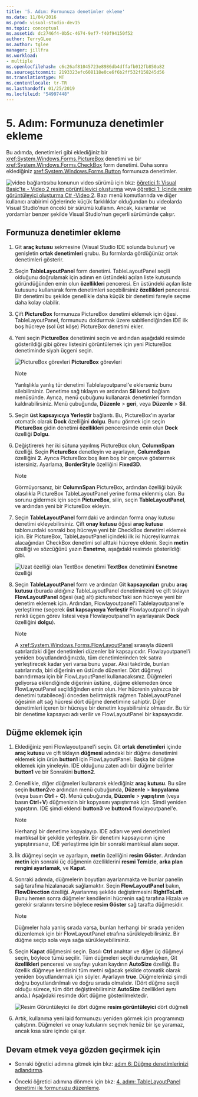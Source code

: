 ```yaml
---
title: '5. Adım: Formunuza denetimler ekleme'
ms.date: 11/04/2016
ms.prod: visual-studio-dev15
ms.topic: conceptual
ms.assetid: dc2746f4-0b5c-4674-9ef7-f40f94150f52
author: TerryGLee
ms.author: tglee
manager: jillfra
ms.workload:
- multiple
ms.openlocfilehash: c6c26af81045723e8986db4dffafb012fb850a82
ms.sourcegitcommit: 2193323efc608118e0ce6f6b2ff532f158245d56
ms.translationtype: MT
ms.contentlocale: tr-TR
ms.lasthandoff: 01/25/2019
ms.locfileid: "54997448"
---
```

# <a name="step-5-add-controls-to-your-form"></a>5. Adım: Formunuza denetimler ekleme
Bu adımda, denetimleri gibi eklediğiniz bir <xref:System.Windows.Forms.PictureBox> denetimi ve bir <xref:System.Windows.Forms.CheckBox> form denetimi. Daha sonra eklediğiniz <xref:System.Windows.Forms.Button> formunuza denetimler.

 ![video bağlantısı](../data-tools/media/playvideo.gif)bu konunun video sürümü için bkz: [öğretici 1: Visual Basic'te - Video 2 resim görüntüleyici oluşturma](http://go.microsoft.com/fwlink/?LinkId=205211) veya [öğretici 1: İçinde resim görüntüleyici oluşturma C# -Video 2](http://go.microsoft.com/fwlink/?LinkId=205200). Bazı menü komutlarında ve diğer kullanıcı arabirimi öğelerinde küçük farklılıklar olduğundan bu videolarda Visual Studio'nun önceki bir sürümü kullanın. Ancak, kavramlar ve yordamlar benzer şekilde Visual Studio'nun geçerli sürümünde çalışır.

## <a name="to-add-controls-to-your-form"></a>Formunuza denetimler ekleme

1.  Git **araç kutusu** sekmesine (Visual Studio IDE solunda bulunur) ve genişletin **ortak denetimleri** grubu. Bu formlarda gördüğünüz ortak denetimleri gösterir.

2.  Seçin **TableLayoutPanel** form denetimi. TableLayoutPanel seçili olduğunu doğrulamak için adının en üstündeki açılan liste kutusunda göründüğünden emin olun **özellikleri** penceresi. En üstündeki açılan liste kutusunu kullanarak form denetimleri seçebilirsiniz **özellikleri** penceresi. Bir denetimi bu şekilde genellikle daha küçük bir denetimi fareyle seçme daha kolay olabilir.

3.  Çift **PictureBox** formunuza PictureBox denetimi eklemek için öğesi. TableLayoutPanel, formunuzu doldurmak üzere sabitlendiğinden IDE ilk boş hücreye (sol üst köşe) PictureBox denetimi ekler.

4.  Yeni seçin **PictureBox** denetimini seçin ve ardından aşağıdaki resimde gösterildiği gibi görev listesini görüntülemek için yeni PictureBox denetiminde siyah üçgeni seçin.

     ![PictureBox görevleri](../ide/media/express_pictureboxtasks.png)
**PictureBox** görevleri

    > [!NOTE]
    >  Yanlışlıkla yanlış tür denetimi Tablelayoutpanel'e eklerseniz bunu silebilirsiniz. Denetime sağ tıklayın ve ardından **Sil** kendi bağlam menüsünde. Ayrıca, menü çubuğunu kullanarak denetimleri formdan kaldırabilirsiniz. Menü çubuğunda, **Düzenle** > **geri**, veya **Düzenle** > **Sil**.

5.  Seçin **üst kapsayıcıya Yerleştir** bağlantı. Bu, PictureBox'ın ayarlar otomatik olarak **Dock** özelliğini **dolgu**. Bunu görmek için seçin **PictureBox** gidin denetimi **özellikleri** penceresinde emin olun **Dock** özelliği **Dolgu**.

6.  Değiştirerek her iki sütuna yayılmış PictureBox olun, **ColumnSpan** özelliği. Seçin **PictureBox** denetleyin ve ayarlayın, **ColumnSpan** özelliğini **2**. Ayrıca PictureBox boş iken boş bir çerçeve göstermek istersiniz. Ayarlama, **BorderStyle** özelliğini **Fixed3D**.

    > [!NOTE]
    >  Görmüyorsanız, bir **ColumnSpan** PictureBox, ardından özelliği büyük olasılıkla PictureBox TableLayoutPanel yerine forma eklenmiş olan. Bu sorunu gidermek için seçin **PictureBox**, silin, seçin **TableLayoutPanel**, ve ardından yeni bir PictureBox ekleyin.

7.  Seçin **TableLayoutPanel** formdaki ve ardından forma onay kutusu denetimi ekleyebilirsiniz. Çift **onay kutusu** öğesi **araç kutusu** tablonuzdaki sonraki boş hücreye yeni bir CheckBox denetimi eklemek için. Bir PictureBox, TableLayoutPanel içindeki ilk iki hücreyi kurmak alacağından CheckBox denetimi sol alttaki hücreye eklenir. Seçin **metin** özelliği ve sözcüğünü yazın **Esnetme**, aşağıdaki resimde gösterildiği gibi.

     ![Uzat özelliği olan TextBox denetimi](../ide/media/express_pictureviewercheckbox.png)
**TextBox** denetimini **Esnetme** özelliği

8.  Seçin **TableLayoutPanel** form ve ardından Git **kapsayıcıları** grubu **araç kutusu** (burada aldığınız TableLayoutPanel denetiminizin) ve çift tıklayın **FlowLayoutPanel** öğesi (sağ alt) picturebox'taki son hücreye yeni bir denetim eklemek için. Ardından, Flowlayoutpanel'i Tablelayoutpanel'e yerleştirme (seçerek **üst kapsayıcıya Yerleştir** Flowlayoutpanel'in siyah renkli üçgen görev listesi veya Flowlayoutpanel'in ayarlayarak **Dock** özelliğini **dolgu**).

    > [!NOTE]
    >  A <xref:System.Windows.Forms.FlowLayoutPanel> sırasıyla düzenli satırlardaki diğer denetimleri düzenler bir kapsayıcıdır. Flowlayoutpanel'i yeniden boyutlandırdığınızda, tüm denetimlerinden tek satıra yerleştirecek kadar yeri varsa bunu yapar. Aksi takdirde, bunları satırlarında, biri diğerinin en üstünde düzenler. Dört düğmeyi barındırması için bir FlowLayoutPanel kullanacaksınız. Düğmeleri geliyorsa eklendiğinde diğerinin üstüne, düğme eklemeden önce FlowLayoutPanel seçildiğinden emin olun. Her hücrenin yalnızca bir denetimi tutabileceği önceden belirtmiştik rağmen TableLayoutPanel öğesinin alt sağ hücresi dört düğme denetimine sahiptir. Diğer denetimleri içeren bir hücreye bir denetim koyabilirsiniz olmasıdır. Bu tür bir denetime kapsayıcı adı verilir ve FlowLayoutPanel bir kapsayıcıdır.

## <a name="to-add-buttons"></a>Düğme eklemek için

1.  Eklediğiniz yeni Flowlayoutpanel'i seçin. Git **ortak denetimleri** içinde **araç kutusu** ve çift tıklayın **düğmesi** adındaki bir düğme denetimini eklemek için ürün **button1** için FlowLayoutPanel. Başka bir düğme eklemek için yineleyin. IDE olduğunu zaten adlı bir düğme belirler **button1** ve bir Sonrakini **button2**.

2.  Genellikle, diğer düğmeleri kullanarak eklediğiniz **araç kutusu**. Bu süre seçin **button2**ve ardından menü çubuğunda, **Düzenle** > **kopyalama** (veya basın **Ctrl** + **C**). Menü çubuğunda, **Düzenle** > **yapıştırın** (veya basın **Ctrl**+**V**) düğmenizin bir kopyasını yapıştırmak için. Şimdi yeniden yapıştırın. IDE şimdi eklendi **button3** ve **button4** flowlayoutpanel'e.

    > [!NOTE]
    >  Herhangi bir denetime kopyalayıp. IDE adları ve yeni denetimleri mantıksal bir şekilde yerleştirir. Bir denetimi kapsayıcının içine yapıştırırsanız, IDE yerleştirme için bir sonraki mantıksal alanı seçer.

3.  İlk düğmeyi seçin ve ayarlayın, **metin** özelliğini **resim Göster**. Ardından **metin** için sonraki üç düğmenin özelliklerini **resmi Temizle**, **arka plan rengini ayarlamak**, ve **Kapat**.

4.  Sonraki adımda, düğmelerin boyutları ayarlanmakta ve bunlar panelin sağ tarafına hizalanacak sağlamaktır. Seçin **FlowLayoutPanel** bakın, **FlowDirection** özelliği. Ayarlanmış şekilde değiştirmesini **RightToLeft**. Bunu hemen sonra düğmeler kendilerini hücrenin sağ tarafına Hizala ve gerekir sıralarını tersine böylece **resim Göster** sağ tarafta düğmesidir.

    > [!NOTE]
    >  Düğmeler hala yanlış sırada varsa, bunları herhangi bir sırada yeniden düzenlemek için bir FlowLayoutPanel etrafına sürükleyebilirsiniz. Bir düğme seçip sola veya sağa sürükleyebilirsiniz.

5.  Seçin **Kapat** düğmesini seçin. Basılı **Ctrl** anahtar ve diğer üç düğmeyi seçin, böylece tümü seçilir. Tüm düğmeleri seçili durumdayken, Git **özellikleri** penceresi ve sayfayı yukarı kaydırın **AutoSize** özelliği. Bu özellik düğmeye kendisini tüm metni sığacak şekilde otomatik olarak yeniden boyutlandırmak için söyler. Ayarlayın **true**. Düğmelerinizi şimdi doğru boyutlandırılmalı ve doğru sırada olmalıdır. (Dört düğme seçili olduğu sürece, tüm dört değiştirebilirsiniz **AutoSize** özellikleri aynı anda.) Aşağıdaki resimde dört düğme gösterilmektedir.

     ![Resim Görüntüleyici ile dört düğme](../ide/media/express_autosize.png)
**resim görüntüleyici** dört düğmeli

6.  Artık, kullanıma yeni laid formunuzu yeniden görmek için programınızı çalıştırın. Düğmeleri ve onay kutularını seçmek henüz bir işe yaramaz, ancak kısa süre içinde çalışır.

## <a name="to-continue-or-review"></a>Devam etmek veya gözden geçirmek için

-   Sonraki öğretici adımına gitmek için bkz: [adım 6: Düğme denetimlerinizi adlandırma](../ide/step-6-name-your-button-controls.md).

-   Önceki öğretici adımına dönmek için bkz: [4. adım: TableLayoutPanel denetimi ile formunuzu düzenleme](../ide/step-4-lay-out-your-form-with-a-tablelayoutpanel-control.md).
